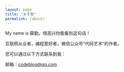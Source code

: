 ```yaml
---
layout: page
title: "关于我"
permalink: /about/
---
```


My name is 薛勤，很高兴你能看到这句话！

互联网从业者，编程爱好者，微信公众号"代码艺术"的作者。

您可以通过以下方式联系到我：

邮箱：<codeblog@qq.com>

